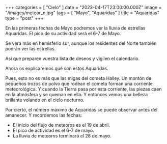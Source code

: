 +++
categories = [ "Cielo" ]
date = "2023-04-17T23:00:00.000Z"
image = "/images/meteor_n.jpg"
tags = [ "Mayo", "Aquaridаs" ]
title = "Aquaridаs"
type = "post"
+++


En las primeras fechas de Mayo podremos ver la lluvia de estrellas Aquaridas. El pico de su actividad será el 6-7 de Mayo.

Se verá más en hemisferio sur, aunque los residentes del Norte también podrán ver las estrellas.

Así que preparen vuestra lista de deseos y vigilen el calendario.

Ahora os explicaremos qué son estos Aquaridаs.

Pues, esto no es más que las migas del cometa Halley. Un montón de pequeños trozos de polvo que rodean el cometa forman una corriente meteorológica. Y cuando la Tierra pasa por esta corriente, las piezas caen en la atmósfera y se queman en ella. Y entonces vemos una belleza brillante volando en el cielo nocturno.

Por cierto, el número máximo de Aquaridаs se puede observar antes del amanecer. Y recordemos las fechas:

* El inicio del flujo de meteoros es el 19 de abril.
* El pico de actividad es el 6-7 de mayo.
* La lluvia de meteoros terminará el 28 de mayo.
